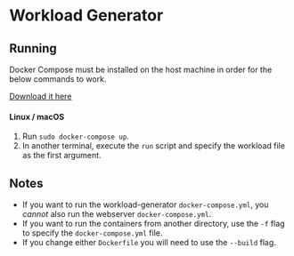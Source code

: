 # Workload Generator

## Running

Docker Compose must be installed on the host machine in order for the below commands to work.

[Download it here](https://docs.docker.com/compose/install/)

#### Linux / macOS

1. Run `sudo docker-compose up`.
2. In another terminal, execute the `run` script and specify the workload file as the first argument.

## Notes

- If you want to run the workload-generator `docker-compose.yml`, you *cannot* also run the webserver `docker-compose.yml`.
- If you want to run the containers from another directory, use the `-f` flag to specify the `docker-compose.yml` file.
- If you change either `Dockerfile` you will need to use the `--build` flag.

